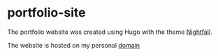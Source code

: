 # portfolio-site

The portfolio website was created using Hugo with the theme [Nightfall](https://github.com/LordMathis/hugo-theme-nightfall).

The website is hosted on my personal [domain](https://mishaelmagsanoc.com)
